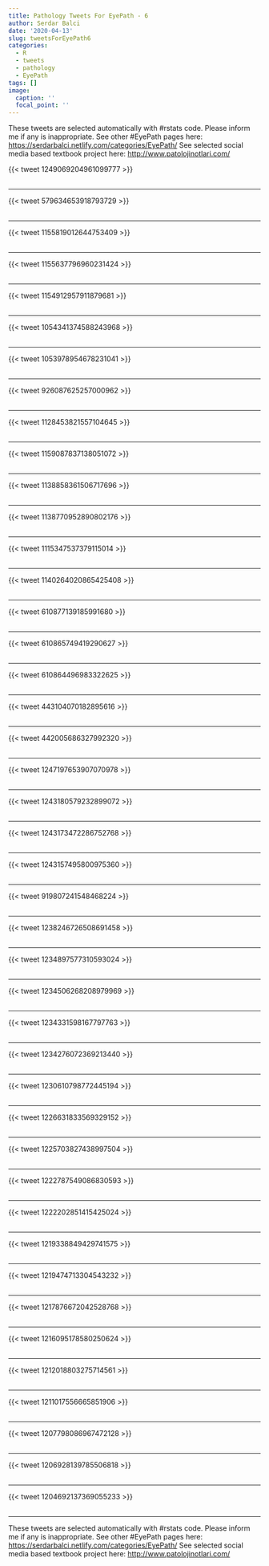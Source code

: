 ```yaml
---
title: Pathology Tweets For EyePath - 6
author: Serdar Balci
date: '2020-04-13'
slug: tweetsForEyePath6
categories:
  - R
  - tweets
  - pathology
  - EyePath
tags: []
image:
  caption: ''
  focal_point: ''
---
```



These tweets are selected automatically with #rstats code. Please inform me if any is inappropriate.
See other #EyePath pages here: https://serdarbalci.netlify.com/categories/EyePath/ 
See selected social media based textbook project here: http://www.patolojinotlari.com/

{{< tweet 1249069204961099777 >}}
<br>
<br>
<hr>
{{< tweet 579634653918793729 >}}
<br>
<br>
<hr>
{{< tweet 1155819012644753409 >}}
<br>
<br>
<hr>
{{< tweet 1155637796960231424 >}}
<br>
<br>
<hr>
{{< tweet 1154912957911879681 >}}
<br>
<br>
<hr>
{{< tweet 1054341374588243968 >}}
<br>
<br>
<hr>
{{< tweet 1053978954678231041 >}}
<br>
<br>
<hr>
{{< tweet 926087625257000962 >}}
<br>
<br>
<hr>
{{< tweet 1128453821557104645 >}}
<br>
<br>
<hr>
{{< tweet 1159087837138051072 >}}
<br>
<br>
<hr>
{{< tweet 1138858361506717696 >}}
<br>
<br>
<hr>
{{< tweet 1138770952890802176 >}}
<br>
<br>
<hr>
{{< tweet 1115347537379115014 >}}
<br>
<br>
<hr>
{{< tweet 1140264020865425408 >}}
<br>
<br>
<hr>
{{< tweet 610877139185991680 >}}
<br>
<br>
<hr>
{{< tweet 610865749419290627 >}}
<br>
<br>
<hr>
{{< tweet 610864496983322625 >}}
<br>
<br>
<hr>
{{< tweet 443104070182895616 >}}
<br>
<br>
<hr>
{{< tweet 442005686327992320 >}}
<br>
<br>
<hr>
{{< tweet 1247197653907070978 >}}
<br>
<br>
<hr>
{{< tweet 1243180579232899072 >}}
<br>
<br>
<hr>
{{< tweet 1243173472286752768 >}}
<br>
<br>
<hr>
{{< tweet 1243157495800975360 >}}
<br>
<br>
<hr>
{{< tweet 919807241548468224 >}}
<br>
<br>
<hr>
{{< tweet 1238246726508691458 >}}
<br>
<br>
<hr>
{{< tweet 1234897577310593024 >}}
<br>
<br>
<hr>
{{< tweet 1234506268208979969 >}}
<br>
<br>
<hr>
{{< tweet 1234331598167797763 >}}
<br>
<br>
<hr>
{{< tweet 1234276072369213440 >}}
<br>
<br>
<hr>
{{< tweet 1230610798772445194 >}}
<br>
<br>
<hr>
{{< tweet 1226631833569329152 >}}
<br>
<br>
<hr>
{{< tweet 1225703827438997504 >}}
<br>
<br>
<hr>
{{< tweet 1222787549086830593 >}}
<br>
<br>
<hr>
{{< tweet 1222202851415425024 >}}
<br>
<br>
<hr>
{{< tweet 1219338849429741575 >}}
<br>
<br>
<hr>
{{< tweet 1219474713304543232 >}}
<br>
<br>
<hr>
{{< tweet 1217876672042528768 >}}
<br>
<br>
<hr>
{{< tweet 1216095178580250624 >}}
<br>
<br>
<hr>
{{< tweet 1212018803275714561 >}}
<br>
<br>
<hr>
{{< tweet 1211017556665851906 >}}
<br>
<br>
<hr>
{{< tweet 1207798086967472128 >}}
<br>
<br>
<hr>
{{< tweet 1206928139785506818 >}}
<br>
<br>
<hr>
{{< tweet 1204692137369055233 >}}
<br>
<br>
<hr>


These tweets are selected automatically with #rstats code. Please inform me if any is inappropriate.
See other #EyePath pages here: https://serdarbalci.netlify.com/categories/EyePath/ 
See selected social media based textbook project here: http://www.patolojinotlari.com/
